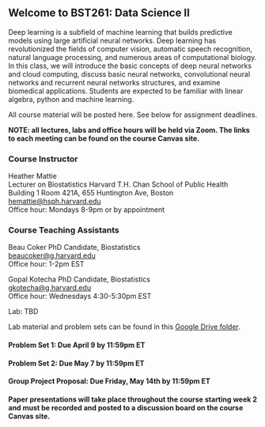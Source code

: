 ## Welcome to BST261: Data Science II

Deep learning is a subfield of machine learning that builds predictive models using large artificial neural networks. Deep learning has revolutionized the fields of computer vision, automatic speech recognition, natural language processing, and numerous areas of computational biology. In this class, we will introduce the basic concepts of deep neural networks and cloud computing, discuss basic neural networks, convolutional neural networks and recurrent neural networks structures, and examine biomedical applications. Students are expected to be familiar with linear algebra, python and machine learning.

All course material will be posted here. See below for assignment deadlines.

**NOTE: all lectures, labs and office hours will be held via Zoom. The links to each meeting can be found on the course Canvas site.**

### Course Instructor
Heather Mattie  
Lecturer on Biostatistics
Harvard T.H. Chan School of Public Health  
Building 1 Room 421A, 655 Huntington Ave, Boston   
hemattie@hsph.harvard.edu  
Office hour: Mondays 8-9pm or by appointment

### Course Teaching Assistants
Beau Coker
PhD Candidate, Biostatistics  
beaucoker@g.harvard.edu  
Office hour: 1-2pm EST

Gopal Kotecha 
PhD Candidate, Biostatistics  
gkotecha@g.harvard.edu  
Office hour: Wednesdays 4:30-5:30pm EST 

Lab: TBD

Lab material and problem sets can be found in this [Google Drive folder](https://drive.google.com/drive/folders/17c0forK_uT1CpyREf1Aya1JWpw_M70Lt?usp=sharing).

#### Problem Set 1: Due April 9 by 11:59pm ET

#### Problem Set 2: Due May 7 by 11:59pm ET

#### Group Project Proposal: Due Friday, May 14th by 11:59pm ET

#### Paper presentations will take place throughout the course starting week 2 and must be recorded and posted to a discussion board on the course Canvas site.



